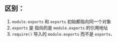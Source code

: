 ## 区别：

1. `module.exports` 和 `exports` 初始都指向同一个对象
2. `exports` 是 指向的是 `module.exports` 的引用地址
3. `require()` 导入的 `module.exports` 而不是 `exports`、


